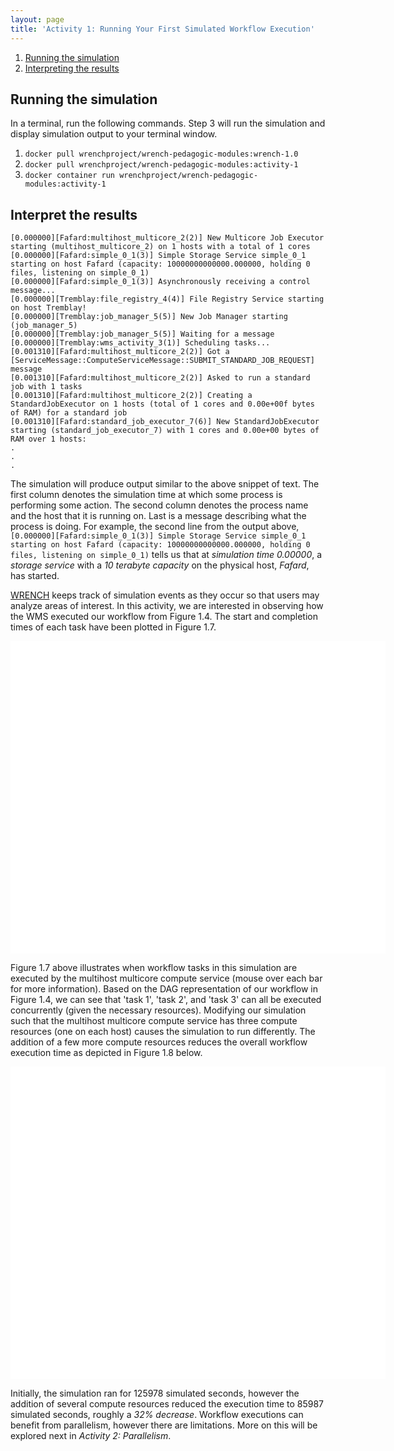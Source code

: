 ```yaml
---
layout: page
title: 'Activity 1: Running Your First Simulated Workflow Execution'
---
```


1. [Running the simulation](#running-the-simulation)
2. [Interpreting the results](#interpret-the-results)


## Running the simulation

In a terminal, run the following commands. Step 3 will run the simulation and display simulation output to your terminal window.

1. `docker pull wrenchproject/wrench-pedagogic-modules:wrench-1.0`
2. `docker pull wrenchproject/wrench-pedagogic-modules:activity-1`
3. `docker container run wrenchproject/wrench-pedagogic-modules:activity-1`

## Interpret the results

```
[0.000000][Fafard:multihost_multicore_2(2)] New Multicore Job Executor starting (multihost_multicore_2) on 1 hosts with a total of 1 cores
[0.000000][Fafard:simple_0_1(3)] Simple Storage Service simple_0_1 starting on host Fafard (capacity: 10000000000000.000000, holding 0 files, listening on simple_0_1)
[0.000000][Fafard:simple_0_1(3)] Asynchronously receiving a control message...
[0.000000][Tremblay:file_registry_4(4)] File Registry Service starting on host Tremblay!
[0.000000][Tremblay:job_manager_5(5)] New Job Manager starting (job_manager_5)
[0.000000][Tremblay:job_manager_5(5)] Waiting for a message
[0.000000][Tremblay:wms_activity_3(1)] Scheduling tasks...
[0.001310][Fafard:multihost_multicore_2(2)] Got a [ServiceMessage::ComputeServiceMessage::SUBMIT_STANDARD_JOB_REQUEST] message
[0.001310][Fafard:multihost_multicore_2(2)] Asked to run a standard job with 1 tasks
[0.001310][Fafard:multihost_multicore_2(2)] Creating a StandardJobExecutor on 1 hosts (total of 1 cores and 0.00e+00f bytes of RAM) for a standard job
[0.001310][Fafard:standard_job_executor_7(6)] New StandardJobExecutor starting (standard_job_executor_7) with 1 cores and 0.00e+00 bytes of RAM over 1 hosts:
.
.
.
```

The simulation will produce output similar to the above snippet of text. The first column denotes the simulation time at which some process is performing some action.
The second column denotes the process name and the host that it is running on. Last is a message describing what the process is doing. For example, the second line from the output
above, `[0.000000][Fafard:simple_0_1(3)] Simple Storage Service simple_0_1 starting on host Fafard (capacity: 10000000000000.000000, holding 0 files, listening on simple_0_1)` tells us
that at *simulation time 0.00000*, a *storage service* with a *10 terabyte capacity* on the physical host, *Fafard*, has started.


[WRENCH](http://wrench-project.org/) keeps track of simulation events as they occur so that users may analyze areas of interest. In this activity, we are
interested in observing how the WMS
executed our workflow from Figure 1.4. The start and completion times of each task have been plotted in Figure 1.7.

<style>
#chart1 {
    width: 600px;
    height: 500px;
    background-color: white;
}

.x-axis path .x-axis line {
    shape-rendering: crispEdges;
}

.x-axis text {
    font-family: sans-serif;
}

.caption .figure-header {
    font-size: 20px;
}

.caption .content {
    font-size: 14px;
    fill: #666666;
}

.tooltip-item {
    margin: auto;
}

#tooltip1 {
    position: absolute;
    width: auto;
    padding: 10px;
    background-color: #e8e7e5;
    border-radius: 5px;
    border: 0px solid #000;
    pointer-events: none;
    display: none;
    font-family: sans-serif;
    font-size: 12px;
}
</style>

<script src="{{ site.baseurl }}/public/scripts/d3.min.js"></script>

<div id="chart1" class="figure">
    <div id="tooltip1">
        <p class="tooltip-item" id="task-id"></p>
        <p class="tooltip-item" id="duration"></p>
    </div>
</div>

<script>
var tasks = [
    {'id': 'task0', 'start': 0.00130987, 'end': 33814, 'host': 'Jupiter'},
    {'id': 'task1', 'start': 33814, 'end': 56175, 'host': 'Jupiter'},
    {'id': 'task2', 'start': 56175, 'end': 76053, 'host': 'Jupiter'},
    {'id': 'task3', 'start': 76053, 'end': 96156, 'host': 'Jupiter'},
    {'id': 'task4', 'start': 96156, 'end': 125968, 'host': 'Jupiter'},
];

// Chart params
var chart_height = 400;
var chart_width = 600;
var svg_height = 500;
var padding = 60;


// Create the svg element
var svg = d3.select('#chart1')
    .append('svg')
    .attr('width', chart_width)
    .attr('height', svg_height);

// Create scales
var x_scale = d3.scaleLinear()
    .domain([0, d3.max(tasks, function(d) {
        return d['end'];
    })])
    .range([padding, chart_width - padding]);

/*var y_scale = d3.scaleLinear()
    .domain([0, d3.max(tasks, function(d) {
        return d['host'];
    })])
    .range([chart_height - padding, padding]);*/

var hosts = [];
tasks.forEach(function(task) {
    hosts.push(task['host']);
})

var band_scale = d3.scaleBand()
    .domain(hosts)
    .range([chart_height - padding, padding])
    .padding(0.1);

// Add the data
svg.selectAll('rect')
    .data(tasks)
    .enter()
    .append('rect')
    .attr('x', function(d) {
        return x_scale(d['start']);
    })
    .attr('y', function(d) {
        return band_scale(d['host']);
    })
    .attr('width', function(d) {
        return x_scale(d['end']) - x_scale(d['start']);
    })
    .attr('height', band_scale.bandwidth())
    .attr('fill', '#ffe1bf')
    .attr('stroke', 'grey')
    .attr('stroke-width', 1)
    .on('mouseover', function() {
        d3.select(this)
            .attr('fill', '#ffc268');

        d3.select('#tooltip1')
            .style('display', 'inline');
    })
    .on('mousemove', function(d) {

        d3.select('#tooltip1')
            .style('left', (d3.event.pageX) + 'px')
            .style('top',  (d3.event.pageY - 60) + 'px');

        d3.select('#task-id').text('TaskID: ' + d['id']);
        d3.select('#duration').text('Duration: ' + (d['end'] - d['start']));
    })
    .on('mouseout', function() {
        d3.select('#tooltip1')
            .style('display', 'none');

        d3.select(this)
            .transition()
            .attr('fill', '#ffe1bf');
    });


// Create axis
var x_axis = d3.axisBottom(x_scale);
svg.append('g')
    .attr('class', 'x-axis')
    .attr('transform',
        'translate(0,' + (chart_height - padding) + ')')
    .call(x_axis);

var y_axis = d3.axisLeft(band_scale);
svg.append('g')
    .attr('class', 'y-axis')
    .attr('transform',
        'translate(' + padding + ',0)')
    .call(y_axis);

// Create x-axis label
svg.append('text')
    .attr('transform',
        'translate(' + (chart_width / 2) + ' ,' + (chart_height - 10) + ')')
    .style('text-anchor', 'middle')
    .attr('font-size', 12+'px')
    .text('Time (seconds)');

// Create y-axis label
svg.append('text')
    .attr('transform',
        'rotate(-90)')
    .attr('y', -3)
    .attr('x', 0 - (chart_height / 2))
    .attr('dy', '1em')
    .attr('text-anchor', 'middle')
    .attr('font-size', 12+'px')
    .text('Execution Host');

// Create Caption
svg.append('g')
    .attr('class', 'caption')
    .attr('transform',
        'translate(0,' + (chart_height + 10) + ')')
    .append('text')
    .attr('class', 'figure-header')
    .text('Figure 1.7');

svg.select('.caption')
    .append('text')
    .attr('class', 'content')
    .attr('y', function() {
        return d3.select(this.parentNode).attr('y') + 30;
    })
    .text('The execution of tasks on each host throughout the course of the simulation.');

</script>

Figure 1.7 above illustrates when workflow tasks in this simulation are executed by the multihost multicore compute service (mouse over each bar for more information).
Based on the DAG representation of our workflow in Figure 1.4, we can see that 'task 1', 'task 2', and 'task 3' can all be executed concurrently (given the
necessary resources). Modifying our simulation such that the multihost multicore compute service has three compute resources (one on each host) causes the simulation to run differently. The addition of a few more compute resources reduces the overall workflow execution time as depicted in Figure 1.8 below.  

<style>
#chart2 {
    width: 600px;
    height: 500px;
    background-color: white;
}

#tooltip2 {
    position: absolute;
    width: auto;
    padding: 10px;
    background-color: #e8e7e5;
    border-radius: 5px;
    border: 0px solid #000;
    pointer-events: none;
    display: none;
    font-family: sans-serif;
    font-size: 12px;
}
</style>

<div id="chart2" class="figure">
    <div id="tooltip2">
        <p class="tooltip-item" id="task-id2"></p>
        <p class="tooltip-item" id="duration2"></p>
    </div>
</div>


<script>

tasks = [
    {'id': 'task0', 'start': 0.00130987, 'end': 33814, 'host': 'Fafard'},
    {'id': 'task1', 'start': 33814, 'end': 56175, 'host': 'Fafard'},
    {'id': 'task2', 'start': 33814, 'end': 53692, 'host': 'Jupiter'},
    {'id': 'task3', 'start': 33814, 'end': 53917, 'host': 'Tremblay'},
    {'id': 'task4', 'start': 56175, 'end': 85987, 'host': 'Fafard'},
];

// Chart params
var chart_height = 400;
var chart_width = 600;
var svg_height = 500;
var padding = 60;


// Create the svg element
var svg = d3.select('#chart2')
    .append('svg')
    .attr('width', chart_width)
    .attr('height', svg_height);

// Create scales
var x_scale = d3.scaleLinear()
    .domain([0, d3.max(tasks, function(d) {
        return d['end'];
    })])
    .range([padding, chart_width - padding]);

/*var y_scale = d3.scaleLinear()
    .domain([0, d3.max(tasks, function(d) {
        return d['host'];
    })])
    .range([chart_height - padding, padding]);*/

var hosts = [];
tasks.forEach(function(task) {
    hosts.push(task['host']);
})

var band_scale = d3.scaleBand()
    .domain(hosts)
    .range([chart_height - padding, padding])
    .padding(0.1);

// Add the data
svg.selectAll('rect')
    .data(tasks)
    .enter()
    .append('rect')
    .attr('x', function(d) {
        return x_scale(d['start']);
    })
    .attr('y', function(d) {
        return band_scale(d['host']);
    })
    .attr('width', function(d) {
        return x_scale(d['end']) - x_scale(d['start']);
    })
    .attr('height', band_scale.bandwidth())
    .attr('fill', '#ffe1bf')
    .attr('stroke', 'grey')
    .attr('stroke-width', 1)
    .on('mouseover', function() {
        d3.select(this)
            .attr('fill', '#ffc268');

        d3.select('#tooltip2')
            .style('display', 'inline');
    })
    .on('mousemove', function(d) {

        d3.select('#tooltip2')
            .style('left', (d3.event.pageX) + 'px')
            .style('top',  (d3.event.pageY - 60) + 'px');

        d3.select('#task-id2').text('TaskID: ' + d['id']);
        d3.select('#duration2').text('Duration: ' + (d['end'] - d['start']));
    })
    .on('mouseout', function() {
        d3.select('#tooltip2')
            .style('display', 'none');

        d3.select(this)
            .transition()
            .attr('fill', '#ffe1bf');
    });


// Create axis
var x_axis = d3.axisBottom(x_scale);
svg.append('g')
    .attr('class', 'x-axis')
    .attr('transform',
        'translate(0,' + (chart_height - padding) + ')')
    .call(x_axis);

var y_axis = d3.axisLeft(band_scale);
svg.append('g')
    .attr('class', 'y-axis')
    .attr('transform',
        'translate(' + padding + ',0)')
    .call(y_axis);

// Create x-axis label
svg.append('text')
    .attr('transform',
        'translate(' + (chart_width / 2) + ' ,' + (chart_height - 10) + ')')
    .style('text-anchor', 'middle')
    .attr('font-size', 12+'px')
    .text('Time (seconds)');

// Create y-axis label
svg.append('text')
    .attr('transform',
        'rotate(-90)')
    .attr('y', -3)
    .attr('x', 0 - (chart_height / 2))
    .attr('dy', '1em')
    .attr('text-anchor', 'middle')
    .attr('font-size', 12+'px')
    .text('Execution Host');

// Create Caption
svg.append('g')
    .attr('class', 'caption')
    .attr('transform',
        'translate(0,' + (chart_height + 10) + ')')
    .append('text')
    .attr('class', 'figure-header')
    .text('Figure 1.8');

svg.select('.caption')
    .append('text')
    .attr('class', 'content')
    .attr('y', function() {
        return d3.select(this.parentNode).attr('y') + 30;
    })
    .text('The execution of tasks on each host throughout the course of the simulation.');

</script>

Initially, the simulation ran for 125978 simulated seconds, however the addition of several compute resources reduced
the execution time to 85987 simulated seconds, roughly a *32% decrease*. Workflow executions can benefit from parallelism,
however there are limitations. More on this will be explored next in *Activity 2: Parallelism*.
